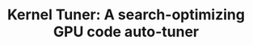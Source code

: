 ---
authors: B. van Werkhoven
title: "Kernel Tuner: A search-optimizing GPU code auto-tuner"
journal: "Future Generation Computer Systems"
year: 2019
---